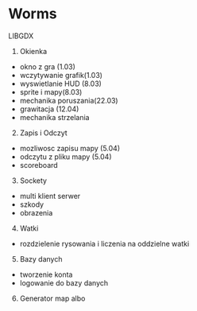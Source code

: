 # Worms
LIBGDX

1. Okienka
  - okno z gra (1.03)
  - wczytywanie grafik(1.03)
  - wyswietlanie HUD (8.03)
  - sprite i mapy(8.03)
  - mechanika poruszania(22.03)
  - grawitacja (12.04)
  - mechanika strzelania
2. Zapis i Odczyt
  - mozliwosc zapisu mapy (5.04)
  - odczytu z pliku mapy  (5.04)
  - scoreboard
3. Sockety
  - multi klient serwer
  - szkody
  - obrazenia
4. Watki
  - rozdzielenie rysowania i liczenia na oddzielne watki
5. Bazy danych
  - tworzenie konta
  - logowanie do bazy danych
6. Generator map albo  
